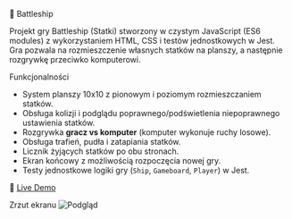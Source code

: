 🚢 Battleship

Projekt gry Battleship (Statki) stworzony w czystym JavaScript (ES6 modules) z wykorzystaniem HTML, CSS i testów jednostkowych w Jest.  
Gra pozwala na rozmieszczenie własnych statków na planszy, a następnie rozgrywkę przeciwko komputerowi.  

Funkcjonalności
- System planszy 10x10 z pionowym i poziomym rozmieszczaniem statków.  
- Obsługa kolizji i podglądu poprawnego/podświetlenia niepoprawnego ustawienia statków.  
- Rozgrywka **gracz vs komputer** (komputer wykonuje ruchy losowe).  
- Obsługa trafień, pudła i zatapiania statków.  
- Licznik żyjących statków po obu stronach.  
- Ekran końcowy z możliwością rozpoczęcia nowej gry.  
- Testy jednostkowe logiki gry (`Ship`, `Gameboard`, `Player`) w Jest.  



🔗 [Live Demo](https://kjama01.github.io/Battleship/)  

Zrzut ekranu
![Podgląd](https://i.imgur.com/D3QAX4A.png)
